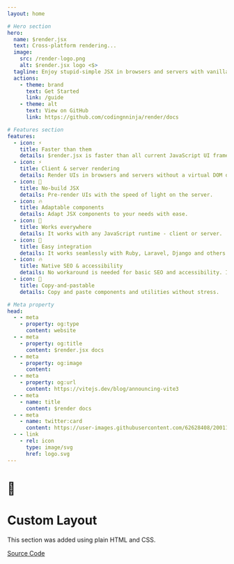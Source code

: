 ```yaml
---
layout: home

# Hero section
hero:
  name: $render.jsx
  text: Cross-platform rendering...
  image:
    src: /render-logo.png
    alt: $render.jsx logo <$>
  tagline: Enjoy stupid-simple JSX in browsers and servers with vanilla JavaScript.
  actions:
    - theme: brand
      text: Get Started
      link: /guide
    - theme: alt
      text: View on GitHub
      link: https://github.com/codingnninja/render/docs

# Features section
features:
  - icon: ⚡️
    title: Faster than them
    details: $render.jsx is faster than all current JavaScript UI frameworks.
  - icon: ⚡️
    title: Client & server rendering
    details: Render UIs in browsers and servers without a virtual DOM or tagged templates.
  - icon: 🎉
    title: No-build JSX
    details: Pre-render UIs with the speed of light on the server.
  - icon: 🔥
    title: Adaptable components
    details: Adapt JSX components to your needs with ease.
  - icon: 🎀
    title: Works everywhere
    details: It works with any JavaScript runtime - client or server.
  - icon: 🎉
    title: Easy integration
    details: It works seamlessly with Ruby, Laravel, Django and others.
  - icon: 🔥
    title: Native SEO & accessibility
    details: No workaround is needed for basic SEO and accessibility. It just works.
  - icon: 🎀
    title: Copy-and-pastable
    details: Copy and paste components and utilities without stress.

# Meta property
head:
  - - meta
    - property: og:type
      content: website
  - - meta
    - property: og:title
      content: $render.jsx docs
  - - meta
    - property: og:image
      content: 
  - - meta
    - property: og:url
      content: https://vitejs.dev/blog/announcing-vite3
  - - meta
    - name: title
      content: $render docs
  - - meta
    - name: twitter:card
      content: https://user-images.githubusercontent.com/62628408/200117602-4b274d14-b1b2-4f61-8dcd-9f9482c677a0.png
  - - link
    - rel: icon
      type: image/svg
      href: logo.svg
---
```


<!-- Custom home layout -->
<div class="custom-layout">
  <h1>🏀</h1>
  <h1>Custom Layout</h1>
  <p>This section was added using plain HTML and CSS.</p>
  <a href="https://github.com/Evavic44/adocs/blob/main/docs/index.md#custom-layout" target="_blank" class="btn">Source Code</a>
</div>
